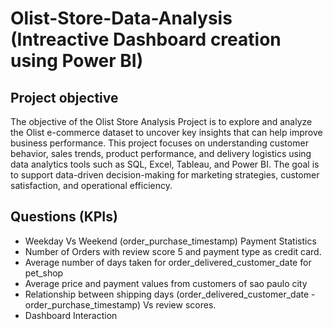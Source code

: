 # Olist-Store-Data-Analysis (Intreactive Dashboard creation using Power BI)
## Project objective
The objective of the Olist Store Analysis Project is to explore and analyze the Olist e-commerce dataset to uncover key insights that can help improve business performance. This project focuses on understanding customer behavior, sales trends, product performance, and delivery logistics using data analytics tools such as SQL, Excel, Tableau, and Power BI. The goal is to support data-driven decision-making for marketing strategies, customer satisfaction, and operational efficiency.
## Questions (KPIs)
- Weekday Vs Weekend (order_purchase_timestamp) Payment Statistics
- Number of Orders with review score 5 and payment type as credit card.
- Average number of days taken for order_delivered_customer_date for pet_shop
- Average price and payment values from customers of sao paulo city
- Relationship between shipping days (order_delivered_customer_date - order_purchase_timestamp) Vs review scores.
- Dashboard Interaction 
